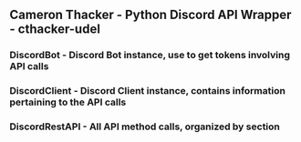 ## Cameron Thacker - Python Discord API Wrapper - cthacker-udel

### DiscordBot - Discord Bot instance, use to get tokens involving API calls

### DiscordClient - Discord Client instance, contains information pertaining to the API calls

### DiscordRestAPI - All API method calls, organized by section